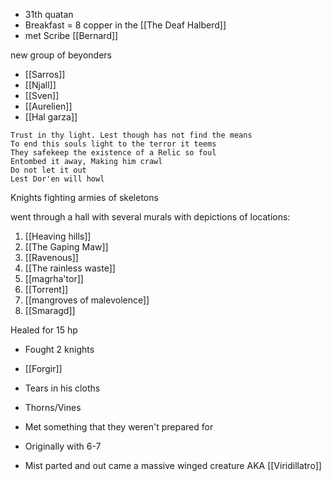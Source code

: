 - 31th quatan
- Breakfast = 8 copper in the [[The Deaf Halberd]]
- met Scribe [[Bernard]]

new group of beyonders
- [[Sarros]]
- [[Njall]]
- [[Sven]]
- [[Aurelien]]
- [[Hal garza]]

```
Trust in thy light. Lest though has not find the means
To end this souls light to the terror it teems
They safekeep the existence of a Relic so foul
Entombed it away, Making him crawl
Do not let it out
Lest Dor'en will howl
```

Knights fighting armies of skeletons

went through a hall with several murals with depictions of locations:
1. [[Heaving hills]]
2. [[The Gaping Maw]]
3. [[Ravenous]]
4. [[The rainless waste]]
5. [[magrha'tor]]
6. [[Torrent]]
7. [[mangroves of malevolence]]
8. [[Smaragd]]

Healed for 15 hp

- Fought 2 knights

- [[Forgir]]

- Tears in his cloths
- Thorns/Vines
- Met something that they weren't prepared for
- Originally with 6-7
- Mist parted and out came a massive winged creature AKA [[Viridillatro]]